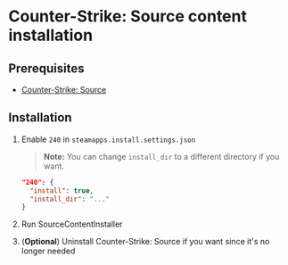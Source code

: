 # Counter-Strike: Source content installation

## Prerequisites

- [Counter-Strike: Source](../../../game-installation/game-installation/counter-strike-source.md)

## Installation

1. Enable `240` in `steamapps.install.settings.json`

   > **Note:** You can change `install_dir` to a different directory if you want.

   ```json
   "240": {
     "install": true,
     "install_dir": "..."
   }
   ```

2. Run SourceContentInstaller
3. (**Optional**) Uninstall Counter-Strike: Source if you want since it's no longer needed
